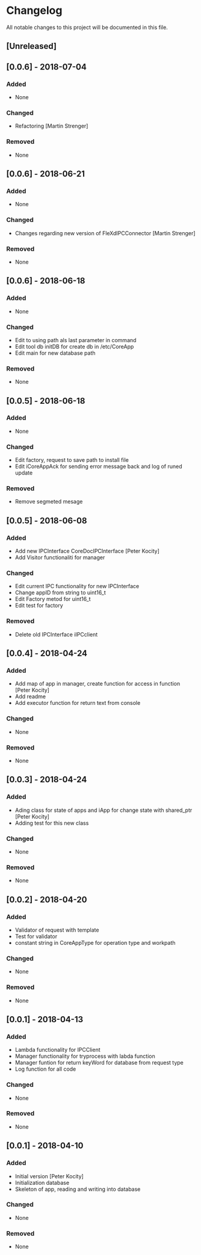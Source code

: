 # Changelog
All notable changes to this project will be documented in this file.

## [Unreleased]
## [0.0.6] - 2018-07-04
### Added
- None

### Changed
- Refactoring [Martin Strenger]

### Removed
- None

## [0.0.6] - 2018-06-21
### Added
- None

### Changed
- Changes regarding new version of FleXdIPCConnector [Martin Strenger]

### Removed
- None

## [0.0.6] - 2018-06-18
### Added
- None

### Changed
- Edit to using path als last parameter in command
- Edit tool db initDB for create db in /etc/CoreApp
- Edit main for new database path

### Removed
- None

## [0.0.5] - 2018-06-18
### Added
- None

### Changed
- Edit factory, request to save path to install file
- Edit iCoreAppAck for sending error message back and log of runed update

### Removed
- Remove segmeted mesage

## [0.0.5] - 2018-06-08
### Added
- Add new IPCInterface CoreDocIPCInterface [Peter Kocity]
- Add Visitor functionaliti for manager

### Changed
- Edit current IPC functionality for new IPCInterface
- Change appID from string to uint16_t
- Edit Factory metod for uint16_t
- Edit test for factory

### Removed
- Delete old IPCInterface iIPCclient


## [0.0.4] - 2018-04-24
### Added
- Add map of app in manager, create function for access in function [Peter Kocity]
- Add readme
- Add executor function for return text from console

### Changed
- None

### Removed
- None

## [0.0.3] - 2018-04-24
### Added
- Ading class for state of apps and iApp for change state with shared_ptr [Peter Kocity]
- Adding test for this new class

### Changed
- None

### Removed
- None

## [0.0.2] - 2018-04-20
### Added
- Validator of request with template
- Test for validator
- constant string in CoreAppType for operation type and workpath

### Changed
- None

### Removed
- None

## [0.0.1] - 2018-04-13
### Added
- Lambda functionality for IPCClient
- Manager functionality for tryprocess with labda function
- Manager funtion for return keyWord for database from request type
- Log function for all code

### Changed
- None

### Removed
- None

## [0.0.1] - 2018-04-10
### Added
- Initial version [Peter Kocity]
- Initialization database
- Skeleton of app, reading and writing into database

### Changed
- None

### Removed
- None
